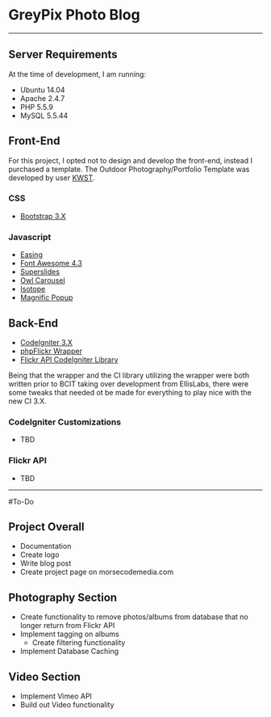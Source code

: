 # GreyPix Photo Blog
- - - -
## Server Requirements
At the time of development, I am running:

- Ubuntu 14.04
- Apache 2.4.7
- PHP 5.5.9
- MySQL 5.5.44

## Front-End
For this project, I opted not to design and develop the front-end, instead I purchased a template. The Outdoor Photography/Portfolio Template was developed by user [KWST](https://themeforest.net/user/kwst). 

### CSS
- [Bootstrap 3.X](http://getbootstrap.com/)

### Javascript
- [Easing](http://gsgd.co.uk/sandbox/jquery/easing/)
- [Font Awesome 4.3](http://fortawesome.github.io/Font-Awesome/)
- [Superslides](https://github.com/nicinabox/superslides)
- [Owl Carousel](http://www.owlcarousel.owlgraphic.com/)
- [Isotope](http://isotope.metafizzy.co/)
- [Magnific Popup](http://dimsemenov.com/plugins/magnific-popup/)

## Back-End
- [CodeIgniter 3.X](https://codeigniter.com)
- [phpFlickr Wrapper](https://github.com/dan-coulter/phpflickr)
- [Flickr API CodeIgniter Library](https://github.com/desta88/Flickr-API-Codeigniter)

Being that the wrapper and the CI library utilizing the wrapper were both written prior to BCIT taking over development from EllisLabs, there were some tweaks that needed ot be made for everything to play nice with the new CI 3.X.

### CodeIgniter Customizations
- TBD

### Flickr API
- TBD

- - - -
#To-Do
## Project Overall
- Documentation
- Create logo
- Write blog post
- Create project page on morsecodemedia.com

## Photography Section
- Create functionality to remove photos/albums from database that no longer return from Flickr API
- Implement tagging on albums
	- Create filtering functionality
- Implement Database Caching
	
## Video Section
- Implement Vimeo API
- Build out Video functionality